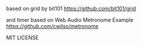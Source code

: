 based on grid by bit101
https://github.com/bit101/grid

and
timer based on Web Audio Metronome Example
https://github.com/cwilso/metronome

MIT LICENSE

